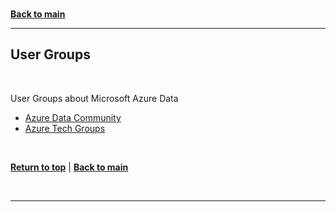 <a id="top" />

<br/>

[**Back to main**](./README.md)

---

<a id="usergroups" />

## User Groups

<br/>

User Groups about Microsoft Azure Data

- [Azure Data Community](https://www.microsoft.com/en-us/sql-server/community)
- [Azure Tech Groups](https://developer.microsoft.com/en-us/azure-tech-groups/overview)

<br/>

[**Return to top**](#top) | [**Back to main**](./README.md)

<br/>

---